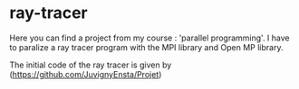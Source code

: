 # ray-tracer
Here you can find a project from my course : 'parallel programming'. I have to paralize a ray tracer program with the MPI library and Open MP library.

The initial code of the ray tracer is given by (https://github.com/JuvignyEnsta/Projet)
